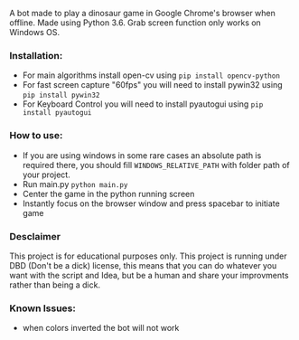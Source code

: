 A bot made to play a dinosaur game in Google Chrome's browser when offline. 
Made using Python 3.6.
Grab screen function only works on Windows OS.

### Installation:
* For main algorithms install open-cv using `pip install opencv-python`
* For fast screen capture "60fps" you will need to install pywin32 using `pip install pywin32`
* For Keyboard Control you will need to install pyautogui using `pip install pyautogui`

### How to use:
* If you are using windows in some rare cases an absolute path is required there, you should fill `WINDOWS_RELATIVE_PATH` with folder path of your project.
* Run main.py `python main.py`
* Center the game in the python running screen
* Instantly focus on the browser window and press spacebar to initiate game

### Desclaimer
This project is for educational purposes only.
This project is running under DBD (Don't be a dick) license, this means that you can do whatever you want with the script and Idea, but be a human and share your improvments rather than being a dick.

### Known Issues:
* when colors inverted the bot will not work
